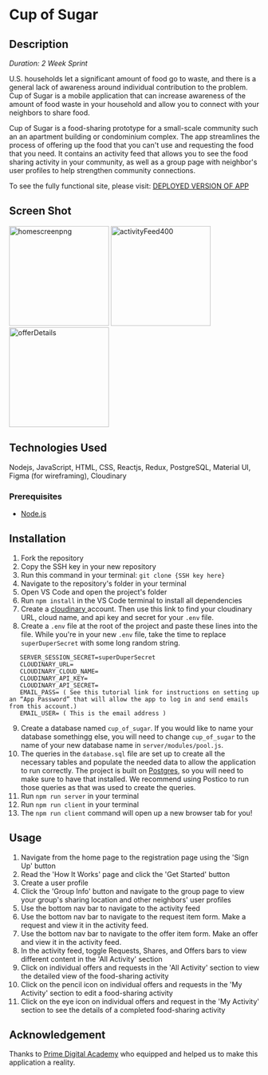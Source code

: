
# Cup of Sugar

## Description

_Duration: 2 Week Sprint_

U.S. households let a significant amount of food go to waste, and there is a general lack of awareness around individual contribution to the problem. Cup of Sugar is a mobile application that can increase awareness of the amount of food waste in your household and allow you to connect with your neighbors to share food.

Cup of Sugar is a food-sharing prototype for a small-scale community such an an apartment building or condominium complex. The app streamlines the process of offering up the food that you can't use and requesting the food that you need. It contains an activity feed that allows you to see the food sharing activity in your community, as well as a group page with neighbor's user profiles to help strengthen community connections. 

To see the fully functional site, please visit: [DEPLOYED VERSION OF APP](www.heroku.com)

## Screen Shot
<img width="200" alt="homescreenpng" src="https://github.com/ComparettoH/cup-of-sugar/assets/116385698/eb09db40-a5dc-42fe-8507-2cf9d60e47f8">
<img width="200" alt="activityFeed400" src="https://github.com/ComparettoH/cup-of-sugar/assets/116385698/9020c113-c1ad-4fcd-8492-684832f51ac5">
<img width="200" alt="offerDetails" src="https://github.com/ComparettoH/cup-of-sugar/assets/116385698/11721e1d-5269-4a16-a539-33e9efe8b017">

## Technologies Used
Nodejs, JavaScript, HTML, CSS, Reactjs, Redux, PostgreSQL, Material UI, Figma (for wireframing), Cloudinary

### Prerequisites
- [Node.js](https://nodejs.org/en/)

## Installation

1. Fork the repository
2. Copy the SSH key in your new repository
3. Run this command in your terminal: `git clone {SSH key here}`  
4. Navigate to the repository's folder in your terminal
5. Open VS Code and open the project's folder
6. Run `npm install` in the VS Code terminal to install all dependencies
7. Create a [cloudinary
](https://cloudinary.com/documentation/cloudinary_credentials_tutorial#:~:text=Log%20into%20your%20Cloudinary%20Console,Secret%20and%20API%20Environment%20Variable) account. Then use this link to find your cloudinary URL, cloud name, and api key and secret for your `.env` file.
9. Create a `.env` file at the root of the project and paste these lines into the file. While you're in your new `.env` file, take the time to replace `superDuperSecret` with some long random string. 

```
   SERVER_SESSION_SECRET=superDuperSecret
   CLOUDINARY_URL=
   CLOUDINARY_CLOUD_NAME=
   CLOUDINARY_API_KEY=
   CLOUDINARY_API_SECRET=
   EMAIL_PASS= ( See this tutorial link for instructions on setting up an “App Password” that will allow the app to log in and send emails from this account.)
   EMAIL_USER= ( This is the email address )
```
9. Create a database named `cup_of_sugar`. If you would like to name your database somethingg else, you will need to change `cup_of_sugar` to the name of your new database name in `server/modules/pool.js`.
10. The queries in the `database.sql` file are set up to create all the necessary tables and populate the needed data to allow the application to run correctly. The project is built on [Postgres](https://www.postgresql.org/download/), so you will need to make sure to have that installed. We recommend using Postico to run those queries as that was used to create the queries.
11. Run `npm run server` in your terminal
12. Run `npm run client` in your terminal
13. The `npm run client` command will open up a new browser tab for you!

## Usage

1. Navigate from the home page to the registration page using the 'Sign Up' button
2. Read the 'How It Works' page and click the 'Get Started' button 
3. Create a user profile
4. Click the 'Group Info' button and navigate to the group page to view your group's sharing location and other neighbors' user profiles
5. Use the bottom nav bar to navigate to the activity feed
6. Use the bottom nav bar to navigate to the request item form. Make a request and view it in the activity feed.
7. Use the bottom nav bar to navigate to the offer item form. Make an offer and view it in the activity feed.
8. In the activity feed, toggle Requests, Shares, and Offers bars to view different content in the 'All Activity' section
9. Click on individual offers and requests in the 'All Activity' section to view the detailed view of the food-sharing activity
10. Click on the pencil icon on individual offers and requests in the 'My Activity' section to edit a food-sharing activity
11. Click on the eye icon on individual offers and request in the 'My Activity' section to see the details of a completed food-sharing activity


## Acknowledgement
Thanks to [Prime Digital Academy](www.primeacademy.io) who equipped and helped us to make this application a reality. 

